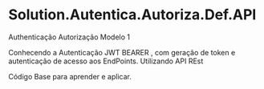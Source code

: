 # Solution.Autentica.Autoriza.Def.API
Authenticação Autorização Modelo 1

Conhecendo  a  Autenticação  JWT BEARER , com geração de token e autenticação de acesso aos EndPoints. Utilizando API REst

Código Base para aprender e aplicar.
